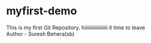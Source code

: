 # myfirst-demo
This is my first Git Repository.
hiiiiiiiiiiiiiiiiii
it time to leave
<br>
Author - Suresh Behera(sb)
